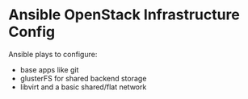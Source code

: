 Ansible OpenStack Infrastructure Config
=======================================

Ansible plays to configure:
 - base apps like git
 - glusterFS for shared backend storage
 - libvirt and a basic shared/flat network
